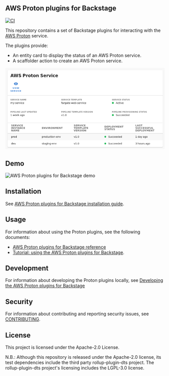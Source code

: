 ## AWS Proton plugins for Backstage

[![CI](https://github.com/awslabs/aws-proton-plugins-for-backstage/actions/workflows/ci.yml/badge.svg?branch=main)](https://github.com/awslabs/aws-proton-plugins-for-backstage/actions/workflows/ci.yml)

This repository contains a set of Backstage plugins for interacting with the [AWS Proton](https://aws.amazon.com/proton/) service.

The plugins provide:
- An entity card to display the status of an AWS Proton service.
- A scaffolder action to create an AWS Proton service.

![AWS Proton Service entity card](/docs/images/proton-entity-card.png "AWS Proton Service entity card")

## Demo

![AWS Proton plugins for Backstage demo](/docs/images/proton-backstage-demo.gif "AWS Proton plugins for Backstage demo")

## Installation

See [AWS Proton plugins for Backstage installation guide](./docs/install.md).

## Usage

For information about using the Proton plugins, see the following documents:
- [AWS Proton plugins for Backstage reference](./docs/reference.md)
- [Tutorial: using the AWS Proton plugins for Backstage](./docs/tutorial.md).

## Development

For information about developing the Proton plugins locally, see [Developing the AWS Proton plugins for Backstage](./docs/developing.md)

## Security

For information about contributing and reporting security issues, see [CONTRIBUTING](CONTRIBUTING.md#security-issue-notifications).

## License

This project is licensed under the Apache-2.0 License.

N.B.: Although this repository is released under the Apache-2.0 license, its test dependencies include the third party rollup-plugin-dts project. The rollup-plugin-dts project's licensing includes the LGPL-3.0 license.
